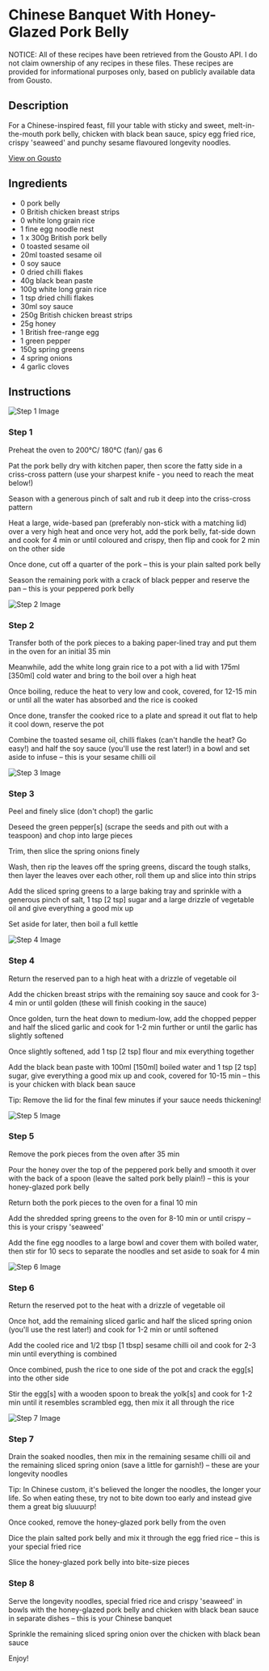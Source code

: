 # Chinese Banquet With Honey-Glazed Pork Belly

NOTICE: All of these recipes have been retrieved from the Gousto API. I do not claim ownership of any recipes in these files. These recipes are provided for informational purposes only, based on publicly available data from Gousto.

## Description

For a Chinese-inspired feast, fill your table with sticky and sweet, melt-in-the-mouth pork belly, chicken with black bean sauce, spicy egg fried rice, crispy 'seaweed' and punchy sesame flavoured longevity noodles. 

[View on Gousto](https://www.gousto.co.uk/recipes/cookbook/chinese-banquet-with-honey-glazed-pork-belly)

## Ingredients

- 0 pork belly
- 0 British chicken breast strips
- 0 white long grain rice
- 1 fine egg noodle nest
- 1 x 300g British pork belly
- 0 toasted sesame oil
- 20ml toasted sesame oil
- 0 soy sauce
- 0 dried chilli flakes
- 40g black bean paste
- 100g white long grain rice
- 1 tsp dried chilli flakes
- 30ml soy sauce
- 250g British chicken breast strips
- 25g honey
- 1 British free-range egg
- 1 green pepper
- 150g spring greens
- 4 spring onions
- 4 garlic cloves

## Instructions

![Step 1 Image](https://production-media.gousto.co.uk/cms/recipe-step-image/Step-1-1610985267257-x200.jpg)

### Step 1

Preheat the oven to 200°C/ 180°C (fan)/ gas 6

Pat the pork belly dry with kitchen paper, then score the fatty side in a criss-cross pattern (use your sharpest knife - you need to reach the meat below!)

Season with a generous pinch of salt and rub it deep into the criss-cross pattern

Heat a large, wide-based pan (preferably non-stick with a matching lid) over a very high heat and once very hot, add the pork belly, fat-side down and cook for 4 min or until coloured and crispy, then flip and cook for 2 min on the other side

Once done, cut off a quarter of the pork – this is your plain salted pork belly

Season the remaining pork with a crack of black pepper and reserve the pan – this is your peppered pork belly

![Step 2 Image](https://production-media.gousto.co.uk/cms/recipe-step-image/Step-2-1610985152902-x200.jpg)

### Step 2

Transfer both of the pork pieces to a baking paper-lined tray and put them in the oven for an initial 35 min

Meanwhile, add the white long grain rice to a pot with a lid with 175ml <span class="text-danger">[350ml]</span> cold water and bring to the boil over a high heat

Once boiling, reduce the heat to very low and cook, covered, for 12-15 min or until all the water has absorbed and the rice is cooked

Once done, transfer the cooked rice to a plate and spread it out flat to help it cool down, reserve the pot

Combine the toasted sesame oil, chilli flakes (can't handle the heat? Go easy!) and half the soy sauce (you'll use the rest later!) in a bowl and set aside to infuse – this is your sesame chilli oil

![Step 3 Image](https://production-media.gousto.co.uk/cms/recipe-step-image/Step-3-1610985170226-x200.jpg)

### Step 3

Peel and finely slice (don't chop!) the garlic

Deseed the green pepper<span class="text-danger">[s]</span> (scrape the seeds and pith out with a teaspoon) and chop into large pieces

Trim, then slice the spring onions<span class="text-danger"> </span>finely

Wash, then rip the leaves off the spring greens, discard the tough stalks, then layer the leaves over each other, roll them up and slice into thin strips

Add the sliced spring greens to a large baking tray and sprinkle with a generous pinch of salt, 1 tsp <span class="text-danger">[2 tsp]</span> sugar and a large drizzle of vegetable oil and give everything a good mix up

Set aside for later, then boil a full kettle

![Step 4 Image](https://production-media.gousto.co.uk/cms/recipe-step-image/Step-4-1610985176819-x200.jpg)

### Step 4

Return the reserved pan to a high heat with a drizzle of vegetable oil

Add the chicken breast strips with the remaining soy sauce and cook for  3-4 min or until golden (these will finish cooking in the sauce)

Once golden, turn the heat down to medium-low, add the chopped pepper and half the sliced garlic and cook for 1-2 min further or until the garlic has slightly softened

Once slightly softened, add 1 tsp <span class="text-danger">[2 tsp]</span> flour and mix everything together

Add the black bean paste with 100ml <span class="text-danger">[150ml] </span>boiled water and 1 tsp <span class="text-danger">[2 tsp]</span> sugar, give everything a good mix up and cook, covered for 10-15 min – this is your chicken with black bean sauce

Tip: Remove the lid for the final few minutes if your sauce needs thickening!

![Step 5 Image](https://production-media.gousto.co.uk/cms/recipe-step-image/Step-5-1610985182718-x200.jpg)

### Step 5

Remove the pork pieces from the oven after 35 min

Pour the honey over the top of the peppered pork belly and smooth it over with the back of a spoon (leave the salted pork belly plain!) – this is your honey-glazed pork belly

Return both the pork pieces to the oven for a final 10 min

Add the shredded spring greens to the oven for 8-10 min or until crispy – this is your crispy 'seaweed'

Add the fine egg noodles to a large bowl and cover them with boiled water, then stir for 10 secs to separate the noodles and set aside to soak for 4 min

![Step 6 Image](https://production-media.gousto.co.uk/cms/recipe-step-image/Step-6-1610985202772-x200.jpg)

### Step 6

Return the reserved pot to the heat with a drizzle of vegetable oil

Once hot, add the remaining sliced garlic and half the sliced spring onion (you'll use the rest later!) and cook for 1-2 min or until softened

Add the cooled rice and 1/2 tbsp <span class="text-danger">[1 tbsp]</span> sesame chilli oil and cook for 2-3 min until everything is combined

Once combined, push the rice to one side of the pot and crack the egg<span class="text-danger">[s]</span> into the other side

Stir the egg<span class="text-danger">[s]</span> with a wooden spoon to break the yolk<span class="text-danger">[s]</span> and cook for 1-2 min until it resembles scrambled egg, then mix it all through the rice

![Step 7 Image](https://production-media.gousto.co.uk/cms/recipe-step-image/Step-7-1610985229364-x200.jpg)

### Step 7

Drain the soaked noodles, then mix in the remaining sesame chilli oil and the remaining sliced spring onion (save a little for garnish!) – these are your longevity noodles

Tip: In Chinese custom, it's believed the longer the noodles, the longer your life. So when eating these, try not to bite down too early and instead give them a great big sluuuurp!

Once cooked, remove the honey-glazed pork belly from the oven

Dice the plain salted pork belly and mix it through the egg fried rice – this is your special fried rice

Slice the honey-glazed pork belly into bite-size pieces

### Step 8

Serve the longevity noodles, special fried rice and crispy 'seaweed' in bowls with the honey-glazed pork belly and chicken with black bean sauce in separate dishes – this is your Chinese banquet

Sprinkle the remaining sliced spring onion over the chicken with black bean sauce

Enjoy!

